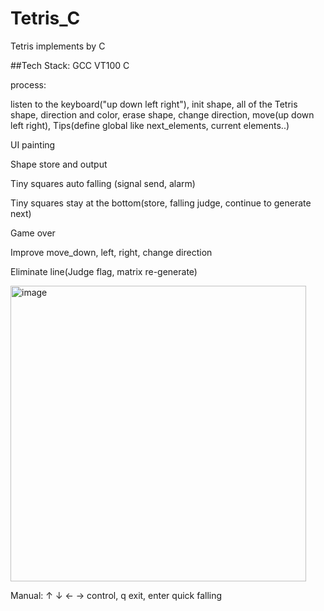 # Tetris_C
Tetris implements by C

##Tech Stack:
  GCC
  VT100
  C

  process: 
  
  listen to the keyboard("up down left right"), init shape, all of the Tetris shape, direction and color, erase shape, change direction, move(up down left right), Tips(define global like next_elements, current elements..)
  
  UI painting
  
  Shape store and output 
  
  Tiny squares auto falling (signal send, alarm)
  
  Tiny squares stay at the bottom(store, falling judge, continue to generate next)
  
  Game over
  
  Improve move_down, left, right, change direction
  
  Eliminate line(Judge flag, matrix re-generate)

  
  <img width="473" alt="image" src="https://github.com/user-attachments/assets/ab3cc8fe-c6b3-4b14-acad-d61fcfa5f93b">
  
  
  Manual: ↑ ↓ ← → control, q exit, enter quick falling
  
  
  
